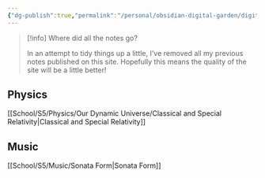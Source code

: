 ```yaml
---
{"dg-publish":true,"permalink":"/personal/obsidian-digital-garden/digital-garden-homepage/","tags":"gardenEntry","dgHomeLink":true,"dgPassFrontmatter":false}
---
```



> [!info] Where did all the notes go?
> 
> In an attempt to tidy things up a little, I've removed all my previous notes published on this site. Hopefully this means the quality of the site will be a little better!

## Physics
 [[School/S5/Physics/Our Dynamic Universe/Classical and Special Relativity|Classical and Special Relativity]]


## Music
[[School/S5/Music/Sonata Form|Sonata Form]]
